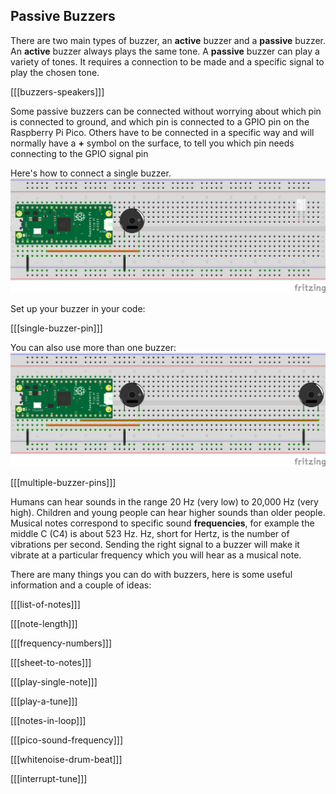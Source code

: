 ## Passive Buzzers

There are two main types of buzzer, an **active** buzzer and a **passive** buzzer. An **active** buzzer always plays the same tone. A **passive** buzzer can play a variety of tones. It requires a connection to be made and a specific signal to play the chosen tone.

[[[buzzers-speakers]]]

Some passive buzzers can be connected without worrying about which pin is connected to ground, and which pin is connected to a GPIO pin on the Raspberry Pi Pico. Others have to be connected in a specific way and will normally have a **+** symbol on the surface, to tell you which pin needs connecting to the GPIO signal pin

Here's how to connect a single buzzer.
![passive buzzer connected to a pico on pin 5 using a breadboard](images/pico_buzzer_bb.png)

Set up your buzzer in your code:

[[[single-buzzer-pin]]]

You can also use more than one buzzer: 
![passive buzzer connected to a pico on pin 5 using a breadboard](images/pico_buzzers_bb.png)

[[[multiple-buzzer-pins]]]

Humans can hear sounds in the range 20 Hz (very low) to 20,000 Hz (very high). Children and young people can hear higher sounds than older people. Musical notes correspond to specific sound **frequencies**, for example the middle C (C4) is about 523 Hz. Hz, short for Hertz, is the number of vibrations per second. Sending the right signal to a buzzer will make it vibrate at a particular frequency which you will hear as a musical note.

There are many things you can do with buzzers, here is some useful information and a couple of ideas:

[[[list-of-notes]]]

[[[note-length]]]

[[[frequency-numbers]]] 

[[[sheet-to-notes]]]

[[[play-single-note]]]

[[[play-a-tune]]]

[[[notes-in-loop]]]

[[[pico-sound-frequency]]]

[[[whitenoise-drum-beat]]]

[[[interrupt-tune]]]

